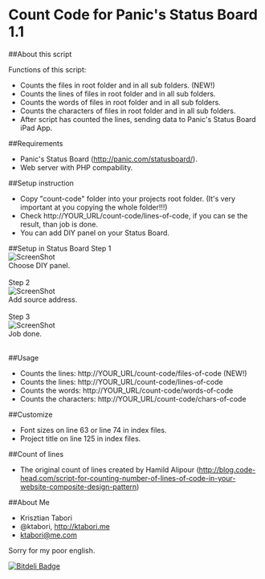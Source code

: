 Count Code for Panic's Status Board 1.1
===================================


##About this script

Functions of this script:
- Counts the files in root folder and in all sub folders. (NEW!)
- Counts the lines of files in root folder and in all sub folders. 
- Counts the words of files in root folder and in all sub folders. 
- Counts the characters of files in root folder and in all sub folders.
- After script has counted the lines, sending data to Panic's Status Board iPad App.

##Requirements
- Panic's Status Board (http://panic.com/statusboard/).
- Web server with PHP compability.

##Setup instruction
- Copy "count-code" folder into your projects root folder. (It's very important at you copying the whole folder!!!)
- Check http://YOUR_URL/count-code/lines-of-code, if you can se the result, than job is done.
- You can add DIY panel on your Status Board.

##Setup in Status Board
Step 1 <br>
![ScreenShot](https://dl.dropboxusercontent.com/u/23191879/count-code-imgs/widgets.png)<br>
Choose DIY panel. <br><br>
Step 2 <br>
![ScreenShot](https://dl.dropboxusercontent.com/u/23191879/count-code-imgs/add-diy.png)<br>
Add source address. <br><br>
Step 3 <br>
![ScreenShot](https://dl.dropboxusercontent.com/u/23191879/count-code-imgs/count-code-panel.png)<br>
Job done. <br><br>

##Usage
- Counts the lines: http://YOUR_URL/count-code/files-of-code (NEW!)
- Counts the lines: http://YOUR_URL/count-code/lines-of-code
- Counts the words: http://YOUR_URL/count-code/words-of-code
- Counts the characters: http://YOUR_URL/count-code/chars-of-code

##Customize
- Font sizes on line 63 or line 74 in index files.
- Project title on line 125 in index files.

##Count of lines 
- The original count of lines created by Hamild Alipour (http://blog.code-head.com/script-for-counting-number-of-lines-of-code-in-your-website-composite-design-pattern)


##About Me
- Krisztian Tabori
- @ktabori, http://ktabori.me
- ktabori@me.com

Sorry for my poor english.


[![Bitdeli Badge](https://d2weczhvl823v0.cloudfront.net/ktabori/ccpsb/trend.png)](https://bitdeli.com/free "Bitdeli Badge")

